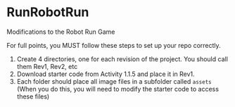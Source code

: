# RunRobotRun
Modifications to the Robot Run Game

For full points, you MUST follow these steps to set up your repo correctly.
1. Create 4 directories, one for each revision of the project.  You should call them Rev1, Rev2, etc
2. Download starter code from Activity 1.1.5 and place it in Rev1.
3. Each folder should place all image files in a subfolder called `assets` (When you do this, you will need to modify the starter code to access these files)
